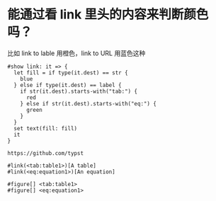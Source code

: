 # 能通过看 link 里头的内容来判断颜色吗？

比如 link to lable 用橙色，link to URL 用蓝色这种

```typst
#show link: it => {
  let fill = if type(it.dest) == str {
    blue
  } else if type(it.dest) == label {
    if str(it.dest).starts-with("tab:") {
      red
    } else if str(it.dest).starts-with("eq:") {
      green
    }
  }
  set text(fill: fill)
  it
}

https://github.com/typst

#link(<tab:table1>)[A table]
#link(<eq:equation1>)[An equation]

#figure[] <tab:table1>
#figure[] <eq:equation1>
```
